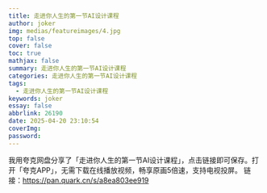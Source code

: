```yaml
---
title: 走进你人生的第一节AI设计课程
author: joker
img: medias/featureimages/4.jpg
top: false
cover: false
toc: true
mathjax: false
summary: 走进你人生的第一节AI设计课程
categories: 走进你人生的第一节AI设计课程
tags:
  - 走进你人生的第一节AI设计课程
keywords: joker
essay: false
abbrlink: 26190
date: 2025-04-20 23:10:54
coverImg:
password:
---
```


我用夸克网盘分享了「走进你人生的第一节AI设计课程」，点击链接即可保存。打开「夸克APP」，无需下载在线播放视频，畅享原画5倍速，支持电视投屏。
链接：https://pan.quark.cn/s/a8ea803ee919
